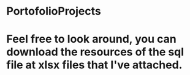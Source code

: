 # PortofolioProjects
# Feel free to look around, you can download the resources of the sql file at xlsx files that I've attached.

